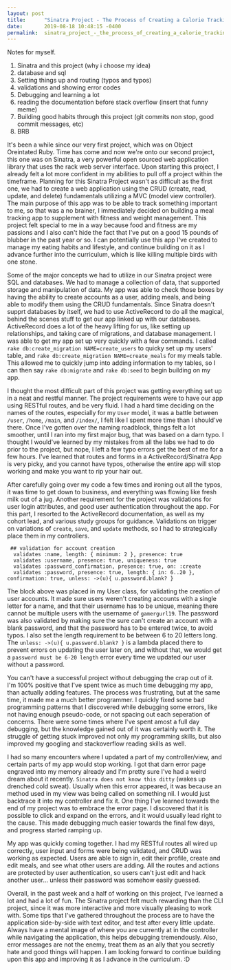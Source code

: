 ```yaml
---
layout: post
title:      "Sinatra Project - The Process of Creating a Calorie Tracking App"
date:       2019-08-18 10:48:15 -0400
permalink:  sinatra_project_-_the_process_of_creating_a_calorie_tracking_app
---
```



Notes for myself.
1. Sinatra and this project (why i choose my idea)
2. database and sql
2. Setting things up and routing (typos and typos)
3. validations and showing error codes
4. Debugging and learning a lot
5. reading the documentation before stack overflow (insert that funny meme)
5. Building good habits through this project (git commits non stop, good commit messages, etc)
6. BRB


It's been a while since our very first project, which was on Object Oreintated Ruby. Time has come and now we're onto our second project, this one was on Sinatra, a very powerful open sourced web application library that uses the rack web server interface. Upon starting this project, I already felt a lot more confident in my abilities to pull off a project within the timeframe. Planning for this Sinatra Project wasn't as difficult as the first one, we had to create a web application using the CRUD (create, read, update, and delete) fundamentals utilizing a MVC (model view controller). The main purpose of this app was to be able to track something important to me, so that was a no brainer, I immediately decided on building a meal tracking app to supplement with fitness and weight management. This project felt special to me in a way because food and fitness are my passions and I also can't hide the fact that I've put on a good 15 pounds of blubber in the past year or so. I can potentially use this app I've created to manage my eating habits and lifestyle, and continue building on it as I advance further into the curriculum, which is like killing multiple birds with one stone.

Some of the major concepts we had to utilize in our Sinatra project were SQL and databases. We had to manage a collection of data, that supported storage and manipulation of data. My app was able to check those boxes by having the ability to create accounts as a user, adding meals, and being able to modify them using the CRUD fundamentals. Since Sinatra doesn't supprt databases by itself, we had to use ActiveRecord to do all the magical, behind the scenes stuff to get our app linked up with our databases. ActiveRecord does a lot of the heavy lifting for us, like setting up relationships, and taking care of migrations, and database management. I was able to get my app set up very quickly with a few commands. I called `rake db:create_migration NAME=create_users` to quicky set up my users' table, and `rake db:create_migration NAME=create_meals` for my meals table. This allowed me to quickly jump into adding information to my tables, so I can then say `rake db:migrate` and `rake db:seed` to begin building on my app.

I thought the most difficult part of this project was getting everything set up in a neat and restful manner. The project requirements were to have our app using RESTful routes, and be very fluid. I had a hard time deciding on the names of the routes, especially for my `User` model, it was a battle between `/user`, `/home`, `/main`, and `/index/`, I felt like I spent more time than I should've there. Once I've gotten over the naming roadblock, things felt a lot smoother, until I ran into my first major bug, that was based on a darn typo. I thought I would've learned by my mistakes from all the labs we had to do prior to the project, but nope, I left a few typo errors get the best of me for a few hours. I've learned that routes and forms in a ActiveRecord/Sinatra App is very picky, and you cannot have typos, otherwise the entire app will stop working and make you want to rip your hair out.

After carefully going over my code a few times and ironing out all the typos, it was time to get down to business, and everything was flowing like fresh milk out of a jug. Another requirement for the project was validations for user login attributes, and good user authentication throughout the app. For this part, I resorted to the ActiveRecord documentation, as well as my cohort lead, and various study groups for guidance. Validations on trigger on variations of `create`, `save`, and `update` methods, so I had to strategically place them in my controllers. 
```
 ## validation for account creation
  validates :name, length: { minimum: 2 }, presence: true
  validates :username, presence: true, uniqueness: true
  validates :password_confirmation, presence: true, on: :create
  validates :password, presence: true, length: { in: 6..20 }, confirmation: true, unless: ->(u){ u.password.blank? }
```
The block above was placed in my User class, for validating the creation of user accounts. It made sure users weren't creating accounts with a single letter for a name, and that their username has to be unique, meaning there cannot be multiple users with the username of `gamergurl19`. The password was also validated by making sure the sure can't create an account with a blank password, and that the password has to be entered twice, to avoid typos. I also set the length requirement to be between 6 to 20 letters long. The `unless: ->(u){ u.password.blank? }` is a lambda placed there to prevent errors on updating the user later on, and without that, we would get a `password must be 6-20 length` error every time we updated our user without a password.

You can't have a successful project without debugging the crap out of it. I'm 100% positive that I've spent twice as much time debugging my app, than actually adding features. The process was frustrating, but at the same time, it made me a much better programmer. I quickly fixed some bad programming patterns that I discovered while debugging some errors, like not having enough pseudo-code, or not spacing out each seperation of concerns. There were some times where I've spent amost a full day debugging, but the knowledge gained out of it was certainly worth it. The struggle of getting stuck improved not only my programming skills, but also improved my googling and stackoverflow reading skills as well. 

I had so many encounters where I updated a part of my controller/view, and certain parts of my app would stop working. I got that darn error page engraved into my memory already and I'm pretty sure I've had a weird dream about it recently. `Sinatra does not know this ditty` (wakes up drenched cold sweat). Usually when this error appeared, it was because an method used in my view was being called on something nil. I would just backtrace it into my controller and fix it. One thing I've learned towards the end of my project was to embrace the error page. I discovered that it is possible to click and expand on the errors, and it would usually lead right to the cause. This made debugging much easier towards the final few days, and progress started ramping up.

My app was quickly coming together. I had my RESTful routes all wired up correctly, user input and forms were being validated, and CRUD was working as expected. Users are able to sign in, edit their profile, create and edit meals, and see what other users are adding. All the routes and actions are protected by user authentication, so users can't just edit and hack another user... unless their password was somehow easily guessed. 

Overall, in the past week and a half of working on this project, I've learned a lot and had a lot of fun. The Sinatra project felt much rewarding than the CLI project, since it was more interactive and more visually pleasing to work with. Some tips that I've gathered throughout the process are to have the application side-by-side with text editor, and test after every little update. Always have a mental image of where you are currently at in the controller while navigating the application, this helps debugging tremendously. Also, error messages are not the enemy, treat them as an ally that you secretly hate and good things will happen. I am looking forward to continue building upon this app and improving it as I advance in the curriculum. :D


